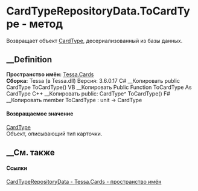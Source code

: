 # CardTypeRepositoryData.ToCardType - метод
Возвращает объект [CardType](T_Tessa_Cards_CardType.htm), десериализованный из
базы данных.
## __Definition
 **Пространство имён:** [Tessa.Cards](N_Tessa_Cards.htm)  
 **Сборка:** Tessa (в Tessa.dll) Версия: 3.6.0.17
C# __Копировать
     public CardType ToCardType()
VB __Копировать
     Public Function ToCardType As CardType
C++ __Копировать
     public:
    CardType^ ToCardType()
F# __Копировать
     member ToCardType : unit -> CardType 
#### Возвращаемое значение
[CardType](T_Tessa_Cards_CardType.htm)  
Объект, описывающий тип карточки.
##  __См. также
#### Ссылки
[CardTypeRepositoryData - ](T_Tessa_Cards_CardTypeRepositoryData.htm)
[Tessa.Cards - пространство имён](N_Tessa_Cards.htm)
